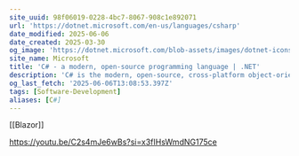 ```yaml
---
site_uuid: 98f06019-0228-4bc7-8067-908c1e892071
url: 'https://dotnet.microsoft.com/en-us/languages/csharp'
date_modified: 2025-06-06
date_created: 2025-03-30
og_image: 'https://dotnet.microsoft.com/blob-assets/images/dotnet-icons/square.png'
site_name: Microsoft
title: 'C# - a modern, open-source programming language | .NET'
description: 'C# is the modern, open-source, cross-platform object-oriented programming language for the .NET developer platform with free tools for Linux, macOS, and Windows.'
og_last_fetch: '2025-06-06T13:08:53.397Z'
tags: [Software-Development]
aliases: [C#]
---
```


[[Blazor]]

https://youtu.be/C2s4mJe6wBs?si=x3fIHsWmdNG175ce
